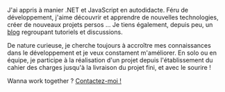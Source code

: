 J'ai appris à manier .NET et JavaScript en autodidacte. Féru de développement, j'aime découvrir et apprendre de nouvelles technologies, créer de nouveaux projets persos ... Je tiens également, depuis peu, un <a href="blog" target="_self">blog</a> regroupant tutoriels et discussions.  

De nature curieuse, je cherche toujours à accroître mes connaissances dans le développement et je veux constament m'améliorer.
En solo ou en équipe, je participe à la réalisation d'un projet depuis l'établissement du cahier des charges jusqu'à la livraison du projet fini, et avec le sourire !  

Wanna work together ? <a href="/contact">Contactez-moi !</a>
